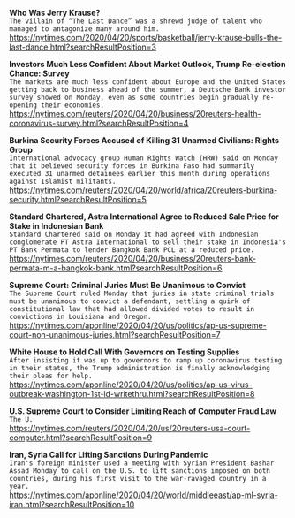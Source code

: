 **Who Was Jerry Krause?**\
`The villain of “The Last Dance” was a shrewd judge of talent who managed to antagonize many around him.`\
https://nytimes.com/2020/04/20/sports/basketball/jerry-krause-bulls-the-last-dance.html?searchResultPosition=3

**Investors Much Less Confident About Market Outlook, Trump Re-election Chance: Survey**\
`The markets are much less confident about Europe and the United States getting back to business ahead of the summer, a Deutsche Bank investor survey showed on Monday, even as some countries begin gradually re-opening their economies.`\
https://nytimes.com/reuters/2020/04/20/business/20reuters-health-coronavirus-survey.html?searchResultPosition=4

**Burkina Security Forces Accused of Killing 31 Unarmed Civilians: Rights Group**\
`International advocacy group Human Rights Watch (HRW) said on Monday that it believed security forces in Burkina Faso had summarily executed 31 unarmed detainees earlier this month during operations against Islamist militants.`\
https://nytimes.com/reuters/2020/04/20/world/africa/20reuters-burkina-security.html?searchResultPosition=5

**Standard Chartered, Astra International Agree to Reduced Sale Price for Stake in Indonesian Bank**\
`Standard Chartered said on Monday it had agreed with Indonesian conglomerate PT Astra International to sell their stake in Indonesia's PT Bank Permata to lender Bangkok Bank PCL at a reduced price.`\
https://nytimes.com/reuters/2020/04/20/business/20reuters-bank-permata-m-a-bangkok-bank.html?searchResultPosition=6

**Supreme Court: Criminal Juries Must Be Unanimous to Convict**\
`The Supreme Court ruled Monday that juries in state criminal trials must be unanimous to convict a defendant, settling a quirk of constitutional law that had allowed divided votes to result in convictions in Louisiana and Oregon. `\
https://nytimes.com/aponline/2020/04/20/us/politics/ap-us-supreme-court-non-unanimous-juries.html?searchResultPosition=7

**White House to Hold Call With Governors on Testing Supplies**\
`After insisting it was up to governors to ramp up coronavirus testing in their states, the Trump administration is finally acknowledging their pleas for help.`\
https://nytimes.com/aponline/2020/04/20/us/politics/ap-us-virus-outbreak-washington-1st-ld-writethru.html?searchResultPosition=8

**U.S. Supreme Court to Consider Limiting Reach of Computer Fraud Law**\
`The U.`\
https://nytimes.com/reuters/2020/04/20/us/20reuters-usa-court-computer.html?searchResultPosition=9

**Iran, Syria Call for Lifting Sanctions During Pandemic**\
`Iran's foreign minister used a meeting with Syrian President Bashar Assad Monday to call on the U.S. to lift sanctions imposed on both countries, during his first visit to the war-ravaged country in a year.`\
https://nytimes.com/aponline/2020/04/20/world/middleeast/ap-ml-syria-iran.html?searchResultPosition=10

